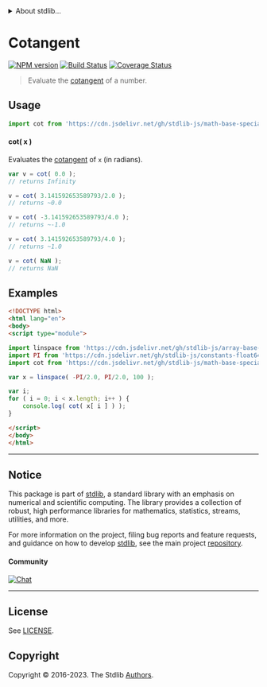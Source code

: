 <!--

@license Apache-2.0

Copyright (c) 2022 The Stdlib Authors.

Licensed under the Apache License, Version 2.0 (the "License");
you may not use this file except in compliance with the License.
You may obtain a copy of the License at

   http://www.apache.org/licenses/LICENSE-2.0

Unless required by applicable law or agreed to in writing, software
distributed under the License is distributed on an "AS IS" BASIS,
WITHOUT WARRANTIES OR CONDITIONS OF ANY KIND, either express or implied.
See the License for the specific language governing permissions and
limitations under the License.

-->


<details>
  <summary>
    About stdlib...
  </summary>
  <p>We believe in a future in which the web is a preferred environment for numerical computation. To help realize this future, we've built stdlib. stdlib is a standard library, with an emphasis on numerical and scientific computation, written in JavaScript (and C) for execution in browsers and in Node.js.</p>
  <p>The library is fully decomposable, being architected in such a way that you can swap out and mix and match APIs and functionality to cater to your exact preferences and use cases.</p>
  <p>When you use stdlib, you can be absolutely certain that you are using the most thorough, rigorous, well-written, studied, documented, tested, measured, and high-quality code out there.</p>
  <p>To join us in bringing numerical computing to the web, get started by checking us out on <a href="https://github.com/stdlib-js/stdlib">GitHub</a>, and please consider <a href="https://opencollective.com/stdlib">financially supporting stdlib</a>. We greatly appreciate your continued support!</p>
</details>

# Cotangent

[![NPM version][npm-image]][npm-url] [![Build Status][test-image]][test-url] [![Coverage Status][coverage-image]][coverage-url] <!-- [![dependencies][dependencies-image]][dependencies-url] -->

> Evaluate the [cotangent][trigonometric-functions] of a number.

<section class="intro">

</section>



<section class="usage">

## Usage

```javascript
import cot from 'https://cdn.jsdelivr.net/gh/stdlib-js/math-base-special-cot@esm/index.mjs';
```

#### cot( x )

Evaluates the [cotangent][trigonometric-functions] of `x` (in radians).

```javascript
var v = cot( 0.0 );
// returns Infinity

v = cot( 3.141592653589793/2.0 );
// returns ~0.0

v = cot( -3.141592653589793/4.0 );
// returns ~-1.0

v = cot( 3.141592653589793/4.0 );
// returns ~1.0

v = cot( NaN );
// returns NaN
```

</section>

<!-- /.usage -->

<section class="examples">

## Examples

<!-- eslint no-undef: "error" -->

```html
<!DOCTYPE html>
<html lang="en">
<body>
<script type="module">

import linspace from 'https://cdn.jsdelivr.net/gh/stdlib-js/array-base-linspace@esm/index.mjs';
import PI from 'https://cdn.jsdelivr.net/gh/stdlib-js/constants-float64-pi@esm/index.mjs';
import cot from 'https://cdn.jsdelivr.net/gh/stdlib-js/math-base-special-cot@esm/index.mjs';

var x = linspace( -PI/2.0, PI/2.0, 100 );

var i;
for ( i = 0; i < x.length; i++ ) {
    console.log( cot( x[ i ] ) );
}

</script>
</body>
</html>
```

</section>

<!-- /.examples -->

<!-- Section for related `stdlib` packages. Do not manually edit this section, as it is automatically populated. -->

<section class="related">

</section>

<!-- /.related -->

<!-- Section for all links. Make sure to keep an empty line after the `section` element and another before the `/section` close. -->


<section class="main-repo" >

* * *

## Notice

This package is part of [stdlib][stdlib], a standard library with an emphasis on numerical and scientific computing. The library provides a collection of robust, high performance libraries for mathematics, statistics, streams, utilities, and more.

For more information on the project, filing bug reports and feature requests, and guidance on how to develop [stdlib][stdlib], see the main project [repository][stdlib].

#### Community

[![Chat][chat-image]][chat-url]

---

## License

See [LICENSE][stdlib-license].


## Copyright

Copyright &copy; 2016-2023. The Stdlib [Authors][stdlib-authors].

</section>

<!-- /.stdlib -->

<!-- Section for all links. Make sure to keep an empty line after the `section` element and another before the `/section` close. -->

<section class="links">

[npm-image]: http://img.shields.io/npm/v/@stdlib/math-base-special-cot.svg
[npm-url]: https://npmjs.org/package/@stdlib/math-base-special-cot

[test-image]: https://github.com/stdlib-js/math-base-special-cot/actions/workflows/test.yml/badge.svg?branch=main
[test-url]: https://github.com/stdlib-js/math-base-special-cot/actions/workflows/test.yml?query=branch:main

[coverage-image]: https://img.shields.io/codecov/c/github/stdlib-js/math-base-special-cot/main.svg
[coverage-url]: https://codecov.io/github/stdlib-js/math-base-special-cot?branch=main

<!--

[dependencies-image]: https://img.shields.io/david/stdlib-js/math-base-special-cot.svg
[dependencies-url]: https://david-dm.org/stdlib-js/math-base-special-cot/main

-->

[chat-image]: https://img.shields.io/gitter/room/stdlib-js/stdlib.svg
[chat-url]: https://app.gitter.im/#/room/#stdlib-js_stdlib:gitter.im

[stdlib]: https://github.com/stdlib-js/stdlib

[stdlib-authors]: https://github.com/stdlib-js/stdlib/graphs/contributors

[umd]: https://github.com/umdjs/umd
[es-module]: https://developer.mozilla.org/en-US/docs/Web/JavaScript/Guide/Modules

[deno-url]: https://github.com/stdlib-js/math-base-special-cot/tree/deno
[umd-url]: https://github.com/stdlib-js/math-base-special-cot/tree/umd
[esm-url]: https://github.com/stdlib-js/math-base-special-cot/tree/esm
[branches-url]: https://github.com/stdlib-js/math-base-special-cot/blob/main/branches.md

[stdlib-license]: https://raw.githubusercontent.com/stdlib-js/math-base-special-cot/main/LICENSE

[trigonometric-functions]: https://en.wikipedia.org/wiki/Trigonometric_functions

</section>

<!-- /.links -->
